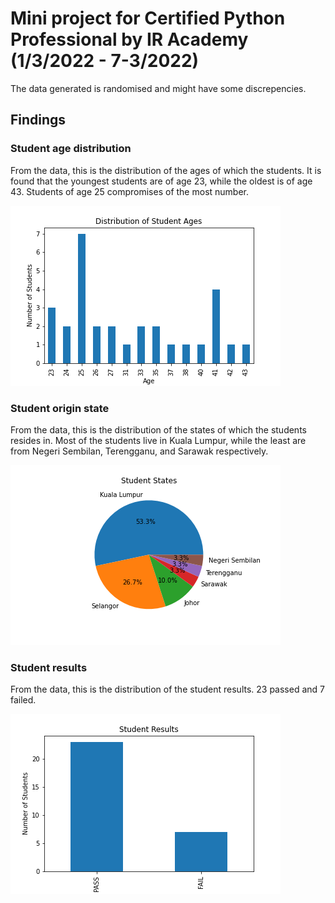 # Mini project for Certified Python Professional by IR Academy (1/3/2022 - 7-3/2022)

The data generated is randomised and might have some discrepencies.

## Findings

### Student age distribution

From the data, this is the distribution of the ages of which the students. It is found that the youngest students are of age 23, while the oldest is of age 43. Students of age 25 compromises of the most number.

![](./output/student-age-distribution.png)

### Student origin state

From the data, this is the distribution of the states of which the students resides in. Most of the students live in Kuala Lumpur, while the least are from Negeri Sembilan, Terengganu, and Sarawak respectively.

![](./output/student-state.png)

### Student results

From the data, this is the distribution of the student results. 23 passed and 7 failed.

![](./output/student-result.png)